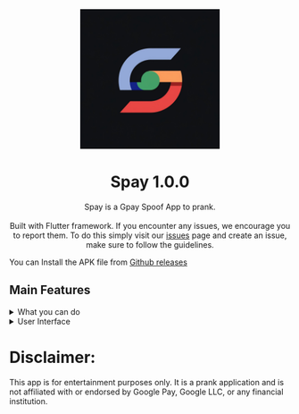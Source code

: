 <div align="center">
  <img src="https://github.com/SISACO/spay/blob/main/spay_logo.jpg" height="250" />


  
# Spay 1.0.0
Spay is a Gpay Spoof App to prank.<br/><br/>
Built with Flutter framework. If you encounter any issues, we encourage you to report them. To do this simply visit our [issues](https://github.com/SISACO/spay/issues) page and create an issue, make sure to follow the guidelines.
</div>




You can Install the APK file from [Github releases](https://github.com/SISACO/spay/releases) 



## Main Features
<details closed>
  <summary>What you can do</summary>
   
  - QR Code scan and Prank
  - Amount and Details Manual input Option

</details>

<details closed>
  <summary>User Interface</summary>
  

https://github.com/SISACO/spay/assets/54985885/634462e4-e92f-4f0a-8aab-4b112326ee35


  - Exact Replica of Gpay Interface with payment animation 
  
</details>  

# Disclaimer:
 This app is for entertainment purposes only. It is a prank application and is not affiliated with or endorsed by Google Pay, Google LLC, or any financial institution.
